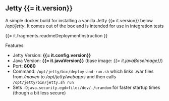 ## Jetty {{= it.version}}

A simple docker build for installing a vanilla Jetty {{= it.version}} below
*/opt/jetty*. It comes out of the box and is intended for use in 
integration tests

{{= it.fragments.readmeDeploymentInstruction }}

Features:

* Jetty Version: **{{= it.config.version}}**
* Java Version: **{{= it.javaVersion}}** (base image: *{{= it.javaBaseImage}}*)
* Port: **8080**
* Command: `/opt/jetty/bin/deploy-and-run.sh` which links .war files from */maven* to 
  */opt/jetty/webapps* and then calls `/opt/jetty/bin/jetty.sh run`
* Sets `-Djava.security.egd=file:/dev/./urandom` for faster startup times
  (though a bit less secure)
  